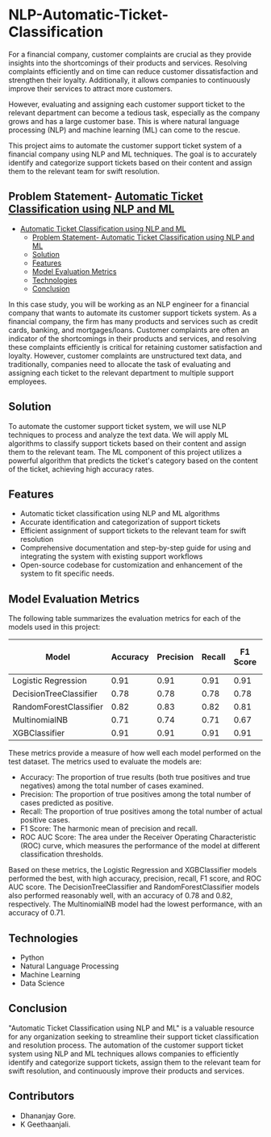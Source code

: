 # NLP-Automatic-Ticket-Classification
For a financial company, customer complaints are crucial as they provide insights into the shortcomings of their products and services. Resolving complaints efficiently and on time can reduce customer dissatisfaction and strengthen their loyalty. Additionally, it allows companies to continuously improve their services to attract more customers.

However, evaluating and assigning each customer support ticket to the relevant department can become a tedious task, especially as the company grows and has a large customer base. This is where natural language processing (NLP) and machine learning (ML) can come to the rescue.

This project aims to automate the customer support ticket system of a financial company using NLP and ML techniques. The goal is to accurately identify and categorize support tickets based on their content and assign them to the relevant team for swift resolution.

## Problem Statement- [Automatic Ticket Classification using NLP and ML](#automatic-ticket-classification-using-nlp-and-ml)

- [Automatic Ticket Classification using NLP and ML](#automatic-ticket-classification-using-nlp-and-ml)
  - [Problem Statement- Automatic Ticket Classification using NLP and ML](#problem-statement--automatic-ticket-classification-using-nlp-and-ml)
  - [Solution](#solution)
  - [Features](#features)
  - [Model Evaluation Metrics](#model-evaluation-metrics)
  - [Technologies](#technologies)
  - [Conclusion](#conclusion)

In this case study, you will be working as an NLP engineer for a financial company that wants to automate its customer support tickets system. As a financial company, the firm has many products and services such as credit cards, banking, and mortgages/loans. Customer complaints are often an indicator of the shortcomings in their products and services, and resolving these complaints efficiently is critical for retaining customer satisfaction and loyalty. However, customer complaints are unstructured text data, and traditionally, companies need to allocate the task of evaluating and assigning each ticket to the relevant department to multiple support employees.

## Solution

To automate the customer support ticket system, we will use NLP techniques to process and analyze the text data. We will apply ML algorithms to classify support tickets based on their content and assign them to the relevant team. The ML component of this project utilizes a powerful algorithm that predicts the ticket's category based on the content of the ticket, achieving high accuracy rates.

## Features

- Automatic ticket classification using NLP and ML algorithms
- Accurate identification and categorization of support tickets
- Efficient assignment of support tickets to the relevant team for swift resolution
- Comprehensive documentation and step-by-step guide for using and integrating the system with existing support workflows
- Open-source codebase for customization and enhancement of the system to fit specific needs.

## Model Evaluation Metrics

The following table summarizes the evaluation metrics for each of the models used in this project:

| Model                   | Accuracy | Precision | Recall | F1 Score | ROC AUC Score |
|-------------------------|---------|-----------|--------|----------|--------------|
| Logistic Regression     | 0.91    | 0.91      | 0.91   | 0.91     | 0.99         |
| DecisionTreeClassifier  | 0.78    | 0.78      | 0.78   | 0.78     | 0.86         |
| RandomForestClassifier  | 0.82    | 0.83      | 0.82   | 0.81     | 0.97         |
| MultinomialNB           | 0.71    | 0.74      | 0.71   | 0.67     | 0.94         |
| XGBClassifier           | 0.91    | 0.91      | 0.91   | 0.91     | 0.99         |

These metrics provide a measure of how well each model performed on the test dataset. The metrics used to evaluate the models are:

- Accuracy: The proportion of true results (both true positives and true negatives) among the total number of cases examined.
- Precision: The proportion of true positives among the total number of cases predicted as positive.
- Recall: The proportion of true positives among the total number of actual positive cases.
- F1 Score: The harmonic mean of precision and recall.
- ROC AUC Score: The area under the Receiver Operating Characteristic (ROC) curve, which measures the performance of the model at different classification thresholds.

Based on these metrics, the Logistic Regression and XGBClassifier models performed the best, with high accuracy, precision, recall, F1 score, and ROC AUC score. The DecisionTreeClassifier and RandomForestClassifier models also performed reasonably well, with an accuracy of 0.78 and 0.82, respectively. The MultinomialNB model had the lowest performance, with an accuracy of 0.71.

## Technologies

- Python
- Natural Language Processing
- Machine Learning
- Data Science

## Conclusion

"Automatic Ticket Classification using NLP and ML" is a valuable resource for any organization seeking to streamline their support ticket classification and resolution process. The automation of the customer support ticket system using NLP and ML techniques allows companies to efficiently identify and categorize support tickets, assign them to the relevant team for swift resolution, and continuously improve their products and services.

## Contributors 

- Dhananjay Gore.
- K Geethaanjali.
